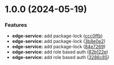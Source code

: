 # 1.0.0 (2024-05-19)


### Features

* **edge-service:** add package-lock ([ccc0ffb](https://github.com/avollmaier/schoolist-edge-service/commit/ccc0ffb298fed68c94fdb596e0625f8d92caceea))
* **edge-service:** add package-lock ([3b8e0e2](https://github.com/avollmaier/schoolist-edge-service/commit/3b8e0e2b8e641a226aed286ea0a8b76fafa848a7))
* **edge-service:** add package-lock ([84e7269](https://github.com/avollmaier/schoolist-edge-service/commit/84e7269dce000eed93fdaf3c5e80de4837d5f07d))
* **edge-service:** add role based auth ([82b122e](https://github.com/avollmaier/schoolist-edge-service/commit/82b122ebe1e7618c4b74654ae07849415e66a3f0))
* **edge-service:** add role based auth ([3286c85](https://github.com/avollmaier/schoolist-edge-service/commit/3286c8591a5a1b484f33f25f2ca597b4365961b4))
